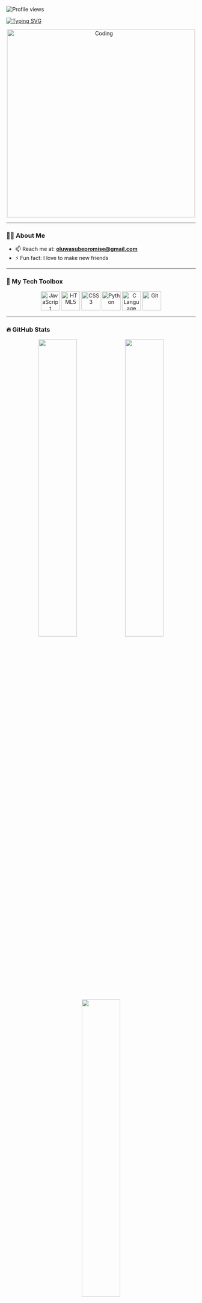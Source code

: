 <!-- Profile Views Badge -->
<p align="left">
  <img src="https://komarev.com/ghpvc/?username=oluwasube&label=Profile%20Views&color=0e75b6&style=flat-square" alt="Profile views" />
</p>

<!-- Typing Intro -->
[![Typing SVG](https://readme-typing-svg.herokuapp.com?font=Fira+Code&duration=4000&color=58A6FF&vCenter=true&multiline=true&lines=Hi+there!+👋;I+am+Oluwasube%2C+a+Software+Engineer;I+build+ideas+into+products+💡)](https://git.io/typing-svg)

<!-- Coding Animation -->
<div align="center">
  <img src="https://cdn.dribbble.com/users/730703/screenshots/6581243/avento.gif" alt="Coding" width="500"/>
</div>

---

### 👨‍💻 About Me

- 📫 Reach me at: **oluwasubepromise@gmail.com**
- ⚡ Fun fact: I love to make new friends

---

### 🧰 My Tech Toolbox

<p align="center">
  <img src="https://cdn.jsdelivr.net/gh/devicons/devicon/icons/javascript/javascript-original.svg" width="50" height="50" title="JavaScript" />
  <img src="https://cdn.jsdelivr.net/gh/devicons/devicon/icons/html5/html5-original.svg" width="50" height="50" title="HTML5" />
  <img src="https://cdn.jsdelivr.net/gh/devicons/devicon/icons/css3/css3-original.svg" width="50" height="50" title="CSS3" />
  <img src="https://cdn.jsdelivr.net/gh/devicons/devicon/icons/python/python-original.svg" width="50" height="50" title="Python" />
  <img src="https://cdn.jsdelivr.net/gh/devicons/devicon/icons/c/c-original.svg" width="50" height="50" title="C Language" />
  <img src="https://cdn.jsdelivr.net/gh/devicons/devicon/icons/git/git-original.svg" width="50" height="50" title="Git" />
</p>

---

### 🔥 GitHub Stats

<div align="center">
  <img src="https://github-readme-stats.vercel.app/api?username=oluwasube&show_icons=true&theme=radical&hide_border=true" width="45%" />
  <img src="https://streak-stats.demolab.com?user=oluwasube&theme=radical&hide_border=true" width="45%" />
</div>

<div align="center">
  <img src="https://github-readme-stats.vercel.app/api/top-langs/?username=oluwasube&layout=compact&theme=radical&hide_border=true" width="45%" />
</div>

---

### 🕒 Wakatime Stats

<!-- Replace `your_wakatime_username` with your actual Wakatime username -->
[![Wakatime Stats](https://github-readme-stats.vercel.app/api/wakatime?username=oluwasube&theme=radical&hide_border=true)](https://wakatime.com/@oluwasube)

---

### 📌 Summary Cards

<p align="center">
  <img src="https://github-profile-summary-cards.vercel.app/api/cards/profile-details?username=oluwasube&theme=radical" />
  <img src="https://github-profile-summary-cards.vercel.app/api/cards/repos-per-language?username=oluwasube&theme=radical" />
  <img src="https://github-profile-summary-cards.vercel.app/api/cards/productive-time?username=oluwasube&theme=radical&utcOffset=+1" />
</p>

---

### 🏆 Achievements

<p align="center">
  <img src="https://github-profile-trophy.vercel.app/?username=oluwasube&theme=radical&margin-w=15&no-frame=true" />
</p>

---

### 📆 Contributions Calendar

<a href="https://github.com/oluwasube">
  <img src="https://github-readme-activity-graph.vercel.app/graph?username=oluwasube&theme=radical&area=true&hide_border=true" width="100%"/>
</a>

---

<!-- Footer -->
<!--
**oluwasube/oluwasube** is a ✨ _special_ ✨ repository because its `README.md` (this file) appears on your GitHub profile.
-->
